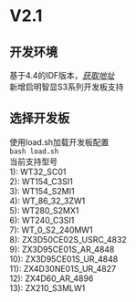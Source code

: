 # V2.1
## 开发环境
基于4.4的IDF版本，*[获取地址](https://gitee.com/qiming-zhixian/esp-idf)*   
新增启明智显S3系列开发板支持  

## 选择开发板  
使用load.sh加载开发板配置  
 `bash load.sh`  
当前支持型号  
1): WT32_SC01  
2): WT154_C3SI1  
3): WT154_S2MI1  
4): WT_86_32_3ZW1  
5): WT280_S2MX1  
6): WT240_C3SI1  
7): WT_0_S2_240MW1  
8): ZX3D50CE02S_USRC_4832  
9): ZX3D95CE01S_AR_4848  
10): ZX3D95CE01S_UR_4848  
11): ZX4D30NE01S_UR_4827  
12): ZX4D60_AR_4896  
13): ZX210_S3MLW1  

